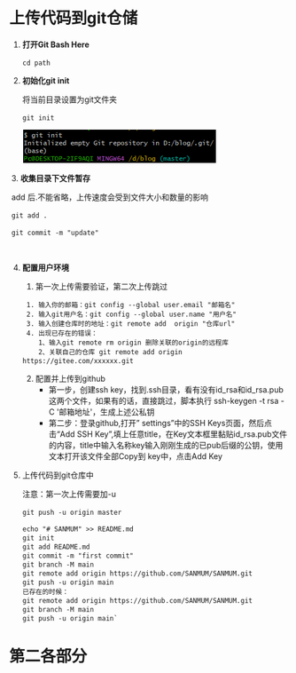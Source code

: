# 上传代码到git仓储

1. **打开Git Bash Here**

   `cd path`

2. **初始化git init**

   将当前目录设置为git文件夹

   `git init`

   ![](img/git.png)

​	3. **收集目录下文件暂存**

​		add 后.不能省略，上传速度会受到文件大小和数量的影响

​		`git add .`

​		`git commit -m "update" `

​		

 4. **配置用户环境**

    1. 第一次上传需要验证，第二次上传跳过

    ```
     1. 输入你的邮箱：git config --global user.email "邮箱名"
     2. 输入git用户名：git config --global user.name "用户名"
     3. 输入创建仓库时的地址：git remote add  origin "仓库url"
     4. 出现已存在的错误：
     	1、输入git remote rm origin 删除关联的origin的远程库
    	2、关联自己的仓库 git remote add origin https://gitee.com/xxxxxx.git
    
    ```

    2. 配置并上传到github
       - 第一步，创建ssh key，找到.ssh目录，看有没有id_rsa和id_rsa.pub这两个文件，如果有的话，直接跳过，脚本执行 ssh-keygen -t rsa -C '邮箱地址'，生成上述公私钥
       - 第二步：登录github,打开” settings”中的SSH Keys页面，然后点击“Add SSH Key”,填上任意title，在Key文本框里黏贴id_rsa.pub文件的内容，title中输入名称key输入刚刚生成的已pub后缀的公钥，使用文本打开该文件全部Copy到 key中，点击Add Key

 5. 上传代码到git仓库中

    注意：第一次上传需要加-u

    `git push -u origin master`

		echo "# SANMUM" >> README.md
	    git init
	    git add README.md
	    git commit -m "first commit"
	    git branch -M main
	    git remote add origin https://github.com/SANMUM/SANMUM.git
	    git push -u origin main
	    已存在的时候：
		git remote add origin https://github.com/SANMUM/SANMUM.git
		git branch -M main
		git push -u origin main`




# 第二各部分

